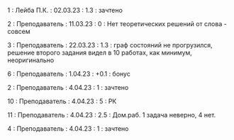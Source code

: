 1 : Лейба П.К. : 02.03.23 : 1.3 : зачтено

2 : Преподаватель : 11.03.23 : 0 : Нет теоретических решений от слова - совсем

3 : Преподаватель : 22.03.23 : 1.3 : граф состояний не прогрузился, решение второго задания видел в 10 работах, как минимум, неоригинально

6 : Преподаватель : 1.04.23 : +0.1 : бонус

2 : Преподаватель : 4.04.23 : 1 : зачтено

10 : Преподаватель : 4.04.23 : 5 : РК

11 : Преподаватель : 4.04.23 : 2.5 : Дом.раб. 1 задача неверно, 4 нет.

4 : Преподаватель : 4.04.23 : 1 : зачтено


